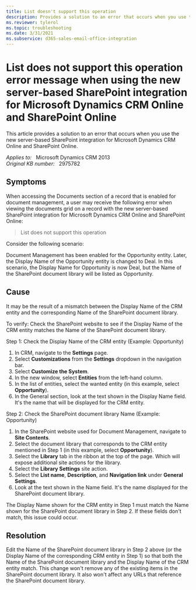 ```yaml
---
title: List doesn't support this operation
description: Provides a solution to an error that occurs when you use the new server-based SharePoint integration for Microsoft Dynamics CRM Online and SharePoint Online.
ms.reviewer: tylerol
ms.topic: troubleshooting
ms.date: 3/31/2021
ms.subservice: d365-sales-email-office-integration
---
```

# List does not support this operation error message when using the new server-based SharePoint integration for Microsoft Dynamics CRM Online and SharePoint Online

This article provides a solution to an error that occurs when you use the new server-based SharePoint integration for Microsoft Dynamics CRM Online and SharePoint Online.

_Applies to:_ &nbsp; Microsoft Dynamics CRM 2013  
_Original KB number:_ &nbsp; 2975782

## Symptoms

When accessing the Documents section of a record that is enabled for document management, a user may receive the following error when viewing the documents grid on a record with the new server-based SharePoint integration for Microsoft Dynamics CRM Online and SharePoint Online:

> List does not support this operation

Consider the following scenario:

Document Management has been enabled for the Opportunity entity. Later, the Display Name of the Opportunity entity is changed to Deal. In this scenario, the Display Name for Opportunity is now Deal, but the Name of the SharePoint document library will be listed as Opportunity.

## Cause

It may be the result of a mismatch between the Display Name of the CRM entity and the corresponding Name of the SharePoint document library.

To verify: Check the SharePoint website to see if the Display Name of the CRM entity matches the Name of the SharePoint document library.

Step 1: Check the Display Name of the CRM entity (Example: Opportunity)  

1. In CRM, navigate to the **Settings** page.
2. Select **Customizations** from the **Settings** dropdown in the navigation bar.
3. Select **Customize the System**.
4. In the new window, select **Entities** from the left-hand column.
5. In the list of entities, select the wanted entity (in this example, select **Opportunity**).
6. In the General section, look at the text shown in the Display Name field. It's the name that will be displayed for the CRM entity.

Step 2: Check the SharePoint document library Name (Example: Opportunity)

1. In the SharePoint website used for Document Management, navigate to **Site Contents**.
2. Select the document library that corresponds to the CRM entity mentioned in Step 1 (in this example, select **Opportunity**).
3. Select the **Library** tab in the ribbon at the top of the page. Which will expose additional site actions for the library.
4. Select the **Library Settings** site action.
5. Select the **List name**, **Description**, and **Navigation link** under **General Settings**.
6. Look at the text shown in the Name field. It's the name displayed for the SharePoint document library.

The Display Name shown for the CRM entity in Step 1 must match the Name shown for the SharePoint document library in Step 2. If these fields don't match, this issue could occur.

## Resolution

Edit the Name of the SharePoint document library in Step 2 above (or the Display Name of the corresponding CRM entity in Step 1) so that both the Name of the SharePoint document library and the Display Name of the CRM entity match. This change won't remove any of the existing items in the SharePoint document library. It also won't affect any URLs that reference the SharePoint document library.
